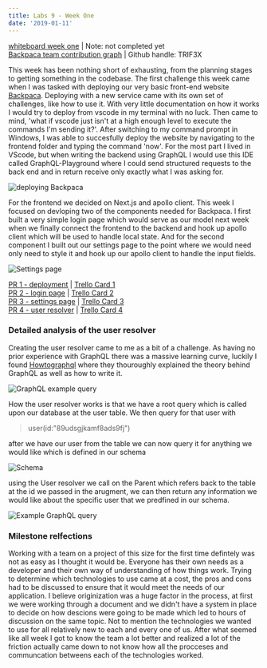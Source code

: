 ```yaml
---
title: Labs 9 - Week One
date: '2019-01-11'
---
```


[whiteboard week one](www.blank.com) | Note: not completed yet <br>
[Backpaca team contribution graph](https://github.com/Lambda-School-Labs/labs9-map-scratcher) | Github handle: TRIF3X

This week has been nothing short of exhausting, from the planning stages to getting something in the codebase. The first challenge this week came when I was tasked with deploying our very basic front-end website [Backpaca](https://backpaca.now.sh/). Deploying with a new service came with its own set of challenges, like how to use it. With very little documentation on how it works I would try to deploy from vscode in my terminal with no luck. Then came to mind, 'what if vscode just isn't at a high enough level to execute the commands I'm sending it?'. After switching to my command prompt in Windows, I was able to succesfully deploy the website by navigating to the frontend folder and typing the command 'now'. For the most part I lived in VScode, but when writing the backend using GraphQL I would use this IDE called GraphQL-Playground where I could send structured requests to the back end and in return receive only exactly what I was asking for. 

![deploying Backpaca](/deploy.PNG)

For the frontend we decided on Next.js and apollo client. This week I focused on devloping two of the components needed for Backpaca. I first built a very simple login page which would serve as our model next week when we finally connect the frontend to the backend and hook up apollo client which will be used to handle local state. And for the second component I built out our settings page to the point where we would need only need to style it and hook up our apollo client to handle the input fields.

![Settings page](/settingsPage.PNG)

[PR 1 - deployment](https://github.com/Lambda-School-Labs/labs9-map-scratcher/pull/4) | [Trello Card 1](https://trello.com/c/CEFwFKVa/12-deployed-to-the-web) <br>
[PR 2 - login page](https://github.com/Lambda-School-Labs/labs9-map-scratcher/pull/14) | [Trello Card 2](https://trello.com/c/yoGgPKY1/18-login-component) <br>
[PR 3 - settings page](https://github.com/Lambda-School-Labs/labs9-map-scratcher/pull/16) | [Trello Card 3](https://trello.com/c/eV6EyffB/30-settings-component) <br>
[PR 4 - user resolver](https://github.com/Lambda-School-Labs/labs9-map-scratcher/pull/21) | [Trello Card 4](https://trello.com/c/zDfsTLTg/44-user-needs-to-return-ch) <br>

### Detailed analysis of the user resolver

Creating the user resolver came to me as a bit of a challenge. As having no prior experience with GraphQL there was a massive learning curve, luckily I found [Howtographql](https://www.howtographql.com/) where they thouroughly explained the theory behind GraphQL as well as how to write it.

![GraphQL example query](/gqlexample.PNG)

How the user resolver works is that we have a root query which is called upon our database at the user table. We then query for that user with 
>user(id:"89udsgjkamf8ads9fj")

after we have our user from the table we can now query it for anything we would like which is defined in our schema

![Schema](/userschema.PNG)

using the User resolver we call on the Parent which refers back to the table at the id we passed in the arugment, we can then return any information we would like about the specific user that we predfined in our schema.

![Example GraphQL query](/gqlquery.PNG)

### Milestone relfections

Working with a team on a project of this size for the first time defintely was not as easy as I thought it would be. Everyone has their own needs as a developer and their own way of understanding of how things work. Trying to determine which technologies to use came at a cost, the pros and cons had to be discussed to ensure that it would meet the needs of our application. I believe originization was a huge factor in the process, at first we were working through a document and we didn't have a system in place to decide on how descions were going to be made which led to hours of discussion on the same topic. Not to mention the technologies we wanted to use for all relatively new to each and every one of us. After what seemed like all week I got to know the team a lot better and realized a lot of the friction actually came down to not know how all the procceses and communcation betweens each of the technologies worked.
